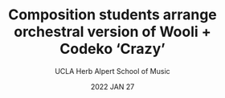 ---
date: 2022 JAN 27
title: Composition students arrange orchestral version of Wooli + Codeko ‘Crazy’
link: https://schoolofmusic.ucla.edu/composition-students-arrange-orchestral-version-of-wooli-codeko-crazy/
author: UCLA Herb Alpert School of Music
---